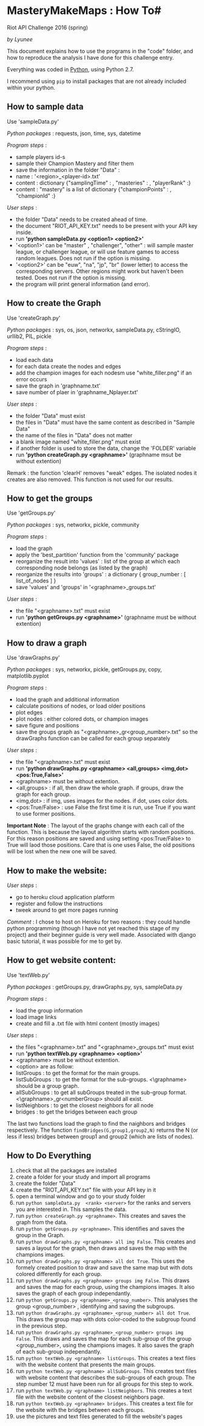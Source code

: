 # MasteryMakeMaps : How To#
Riot API Challenge 2016 (spring)

_by Lyunee_


This document explains how to use the programs in the "code" folder, and how to reproduce the analysis I have done for this challenge entry.


Everything was coded in [Python](https://www.python.org/), using Python 2.7.

I recommend using `pip` to install packages that are not already included within your python. 

How to sample data
------------------

Use 'sampleData.py'

_Python packages_ : requests, json, time, sys, datetime

_Program steps_ :
 * sample players id-s
 * sample their Champion Mastery and filter them
 * save the information in the folder "Data" :
  * name : '\<region\>_\<player-id\>.txt'
  * content : dictionary {"samplingTime" : , "masteries" : , "playerRank" :}
  * content : "mastery" is a list of dictionary {"championPoints" : , "championId" :}

_User steps_ :
 * the folder "Data" needs to be created ahead of time.
 * the document "RIOT_API_KEY.txt" needs to be present with your API key inside.
 * run __'python sampleData.py \<option1\> \<option2\>'__ 
  * '\<option1\>' can be "master" , "challenger", "other" : will sample master league, or challenger league, or will use feature games to access random leagues. Does not run if the option is missing.
  * '\<option2\>' can be "euw", "na", "jp", "br" (lower letter) to access the corresponding servers. Other regions might work but haven't been tested. Does not run if the option is missing.
 * the program will print general information (and error).

How to create the Graph 
-----------------------

Use 'createGraph.py'

_Python packages_ : sys, os, json, networkx, sampleData.py, cStringIO, urllib2, PIL, pickle

_Program steps_ :
 * load each data
 * for each data create the nodes and edges
 * add the champion images for each nodesm use "white_filler.png" if an error occurs
 * save the graph in 'graphname.txt'
 * save number of plaer in 'graphname_Nplayer.txt'

_User steps_ :
 * the folder "Data" must exist
 * the files in "Data" must have the same content as described in "Sample Data"
 * the name of the files in "Data" does not matter
 * a blank image named "white_filler.png" must exist
 * if another folder is used to store the data, change the 'FOLDER' variable
 * run __'python createGraph.py \<graphname\>'__ (graphname msut be without extention)

Remark : the function 'clearH' removes "weak" edges. The isolated nodes it creates are also removed. This function is not used for our results.

How to get the groups
---------------------

Use 'getGroups.py'

_Python packages_ : sys, networkx, pickle, community

_Program steps_ :
 * load the graph
 * apply the 'best_partition' function from the 'community' package
 * reorganize the result into 'values' : list of the group at which each corresponding node belongs (as listed by the graph)
 * reorganize the results into 'groups' : a dictionary \{ group_number : \[ list_of_nodes \] \}
 * save 'values' and 'groups' in '\<graphname\>_groups.txt'

_User steps_ :
 * the file "\<graphname\>.txt" must exist
 * run __'python getGroups.py \<graphname\>'__ (graphname must be without extention)


How to draw a graph
-------------------
Use 'drawGraphs.py'

_Python packages_ : sys, networkx, pickle, getGroups.py, copy, matplotlib.pyplot

_Program steps_ :
 * load the graph and additional information
 * calculate positions of nodes, or load older positions 
 * plot edges
 * plot nodes : either colored dots, or champion images
 * save figure and positions
 * save the groups graph as "\<graphname\>\_gr\<group_number\>.txt" so the drawGraphs function can be called for each group separately
 
_User steps_ :
 * the file "\<graphname\>.txt" must exist
 * run __'python drawGraphs.py \<graphname\> \<all,groups\> \<img,dot\> \<pos:True,False\>'__
  * \<graphname\> must be without extention.
  * \<all,groups\> : if all, then draw the whole graph. if groups, draw the graph for each group.
  * \<img,dot\> : if img, uses images for the nodes. if dot, uses color dots.
  * \<pos:True/False\> : use False the first time it is run, use True if you want to use former positions.

__Important Note__ : The layout of the graphs change with each call of the function. This is because the layout algorithm starts with random positions. For this reason positions are saved and using setting \<pos:True/False\> to True will laod those positions. Care that is one uses False, the old positions will be lost when the new one will be saved.

How to make the website:
------------------------

_User steps_ :
 * go to heroku cloud application platform
 * register and follow the instructions
 * tweek around to get more pages running

_Comment_ : I chose to host on Heroku for two reasons : they could handle python programming (though I have not yet reached this stage of my project) and their beginner guide is very well made. Associated with django basic tutorial, it was possible for me to get by.

How to get website content:
---------------------------
Use 'textWeb.py'

_Python packages_ : getGroups.py, drawGraphs.py, sys, sampleData.py

_Program steps_ :
 * load the group information
 * load image links 
 * create and fill a .txt file with html content (mostly images)

_User steps_ :
 * the files "\<graphname\>.txt" and "\<graphname\>\_groups.txt" must exist
 * run __'python textWeb.py \<graphname\> \<option\>'__
 * \<graphname\> must be without extention.
 * \<option\> are as follow:
  * listGroups : to get the format for the main groups.
  * listSubGroups : to get the format for the sub-groups. <\graphname\> should be a group graph.
  * allSubGroups : to get all subGroups treated in the sub-group format. <\graphname\>_gr\<numberGroup\> should all exist.
  * listNeighbors : to get the closest neighbors for all node
  * bridges : to get the bridges between each group

The last two functions load the graph to find the naighbors and bridges respectively. The function `findBridges(G,group1,group2,N)` returns the N (or less if less) bridges between group1 and group2 (which are lists of nodes).


How to Do Everything
--------------------

 1.  check that all the packages are installed
 2.  create a folder for your study and import all programs
 3.  create the folder "Data"
 4.  create  the "RIOT_API_KEY.txt" file with your API key in it
 5.  open a terminal window and go to your study folder
 6.  run `python sampleData.py  <rank> <server>` for the ranks and servers you are interested in. This samples the data.
 7.  run `python createGraph.py <graphname>`. This creates and saves the graph from the data.
 8.  run `python getGroups.py <graphname>`. This identifies and saves the group in the Graph.
 9.  run `python drawGraphs.py <graphname> all img False`. This creates and saves a layout for the graph, then draws and saves the map with the champions images. 
 10. run `python drawGraphs.py <graphname> all dot True`. This uses the formely created position to draw and save the same map but with dots colored differently for each group.
 11. run `python drawGraphs.py <graphname> groups img False`. This draws and saves the map for each group, using the champions images. It also saves the graph of each group independantly.
 12. run `python getGroups.py <graphname>_<group_number>`. This analyses the group \<group_number\> , identifying and saving the subgroups.
 13. run `python drawGraphs.py <graphname>_<group_number> all dot True`. This draws the group map with dots color-coded to the subgroup found in the previous step.
 14. run `python drawGraphs.py <graphname>_<group_number> groups img False`. This draws and saves the map for each sub-group of the group \<group_number\>, using the champions images. It also saves the graph of each sub-group independantly.
 15. run `python textWeb.py <graphname> listGroups`. This creates a text files with the website content that presents the main groups.
 16. run `python textWeb.py <graphname> allSubGroups`. This creates text files with website content that describes the sub-groups of each group. The step number 12 must have been run for all groups for this step to work.
 17. run `python textWeb.py <graphname> listNeighbors`. This creates a text file with the website content of the closest neighbors page.
 18. run `python textWeb.py <graphname> bridges`. This creates a text file for the website with the bridges between each groups.
 19. use the pictures and text files generated to fill the website's pages
